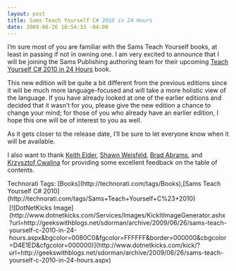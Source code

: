 ```yaml
---
layout: post
title: Sams Teach Yourself C# 2010 in 24 Hours
date: 2009-06-26 18:54:33 -04:00
---
```


I’m sure most of you are familiar with the Sams Teach Yourself books, at least in passing if not in owning one. I am very excited to announce that I will be joining the Sams Publishing authoring team for their upcoming <u>Teach Yourself C# 2010 in 24 Hours</u> book.

This new edition will be quite a bit different from the previous editions since it will be much more language-focused and will take a more holistic view of the language. If you have already looked at one of the earlier editions and decided that it wasn’t for you, please give the new edition a chance to change your mind; for those of you who already have an earlier edition, I hope this one will be of interest to you as well.

As it gets closer to the release date, I’ll be sure to let everyone know when it will be available.

I also want to thank [Keith Elder](http://keithelder.net/blog/), [Shawn Weisfeld](http://drowningintechnicaldebt.com/blogs/ShawnWeisfeld/default.aspx), [Brad Abrams](http://blogs.msdn.com/brada/), and [Krzysztof Cwalina](http://blogs.msdn.com/kcwalina/) for providing some excellent feedback on the table of contents.
  <div style="padding-bottom: 0px; margin: 0px; padding-left: 0px; padding-right: 0px; display: inline; float: none; padding-top: 0px" id="scid:0767317B-992E-4b12-91E0-4F059A8CECA8:c5743e5e-bff5-4e9f-9c41-484e4fb43856" class="wlWriterSmartContent">Technorati Tags: [Books](http://technorati.com/tags/Books),[Sams Teach Yourself C# 2010](http://technorati.com/tags/Sams+Teach+Yourself+C%23+2010)</div><div class="wlWriterHeaderFooter" style="text-align:left; margin:0px; padding:4px 4px 4px 4px;">[![DotNetKicks Image](http://www.dotnetkicks.com/Services/Images/KickItImageGenerator.ashx?url=http://geekswithblogs.net/sdorman/archive/2009/06/26/sams-teach-yourself-c-2010-in-24-hours.aspx&bgcolor=0080C0&fgcolor=FFFFFF&border=000000&cbgcolor=D4E1ED&cfgcolor=000000)](http://www.dotnetkicks.com/kick/?url=http://geekswithblogs.net/sdorman/archive/2009/06/26/sams-teach-yourself-c-2010-in-24-hours.aspx)</div>
